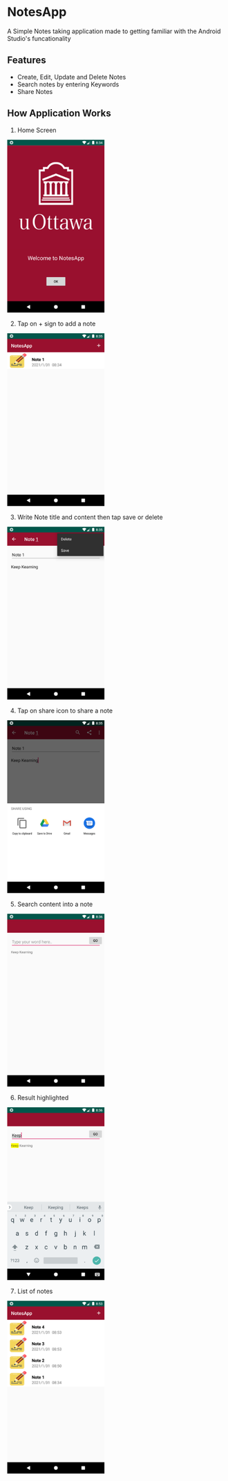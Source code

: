 # NotesApp
A Simple Notes taking application made to getting familiar with the Android Studio's funcationality
  
## Features 
- Create, Edit, Update and Delete Notes
- Search notes by entering Keywords
- Share Notes

## How Application Works

1. Home Screen
<img src="https://github.com/vir007/NotesApp/blob/master/Screenshots/home.png" height="400" width="auto" alt="Home Screen of App" />

2. Tap on + sign to add a note
<img src="https://github.com/vir007/NotesApp/blob/master/Screenshots/list_notes.png" height="400" width="auto" alt="+" />

3. Write Note title and content then tap save or delete
<img src="https://github.com/vir007/NotesApp/blob/master/Screenshots/save_delete_note.png" height="400" width="auto" alt="save or delete" />

4. Tap on share icon to share a note
<img src="https://github.com/vir007/NotesApp/blob/master/Screenshots/share_note.png" height="400" width="auto" alt="share" />

5. Search content into a note
<img src="https://github.com/vir007/NotesApp/blob/master/Screenshots/search_content.png" height="400" width="auto" alt="search content" />

6. Result highlighted
<img src="https://github.com/vir007/NotesApp/blob/master/Screenshots/search_result.png" height="400" width="auto" alt="search result" />

7. List of notes
<img src="https://github.com/vir007/NotesApp/blob/master/Screenshots/notes.png" height="400" width="auto" alt="list of notes" />






